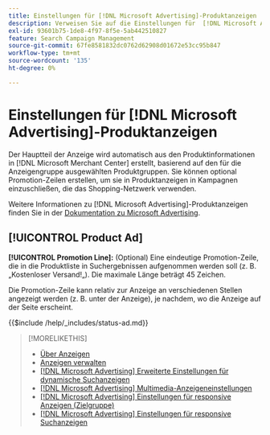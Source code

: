 ```yaml
---
title: Einstellungen für [!DNL Microsoft Advertising]-Produktanzeigen
description: Verweisen Sie auf die Einstellungen für  [!DNL Microsoft Advertising] -Produktanzeigen.
exl-id: 93601b75-1de8-4f97-8f5e-5ab442510827
feature: Search Campaign Management
source-git-commit: 67fe8581832dc0762d62908d01672e53cc95b847
workflow-type: tm+mt
source-wordcount: '135'
ht-degree: 0%

---
```


# Einstellungen für [!DNL Microsoft Advertising]-Produktanzeigen

Der Hauptteil der Anzeige wird automatisch aus den Produktinformationen in [!DNL Microsoft Merchant Center] erstellt, basierend auf den für die Anzeigengruppe ausgewählten Produktgruppen. Sie können optional Promotion-Zeilen erstellen, um sie in Produktanzeigen in Kampagnen einzuschließen, die das Shopping-Netzwerk verwenden.

Weitere Informationen zu [!DNL Microsoft Advertising]-Produktanzeigen finden Sie in der [Dokumentation zu Microsoft Advertising](https://help.ads.microsoft.com/#apex/3/en/51082).

## [!UICONTROL Product Ad]

**[!UICONTROL Promotion Line]:** (Optional) Eine eindeutige Promotion-Zeile, die in die Produktliste in Suchergebnissen aufgenommen werden soll (z. B. „Kostenloser Versand!„). Die maximale Länge beträgt 45 Zeichen.

Die Promotion-Zeile kann relativ zur Anzeige an verschiedenen Stellen angezeigt werden (z. B. unter der Anzeige), je nachdem, wo die Anzeige auf der Seite erscheint.

<!-- **[!UICONTROL Status]:** -->

{{$include /help/_includes/status-ad.md}}

>[!MORELIKETHIS]
>
>* [Über Anzeigen](ad-about.md)
>* [Anzeigen verwalten](ad-manage.md)
>* [[!DNL Microsoft Advertising] Erweiterte Einstellungen für dynamische Suchanzeigen](ad-settings-microsoft-dsa.md)
>* [[!DNL Microsoft Advertising] Multimedia-Anzeigeneinstellungen](ad-settings-microsoft-multimedia.md)
>* [[!DNL Microsoft Advertising] Einstellungen für responsive Anzeigen (Zielgruppe)](ad-settings-microsoft-responsive.md)
>* [[!DNL Microsoft Advertising] Einstellungen für responsive Suchanzeigen](ad-settings-microsoft-rsa.md)
